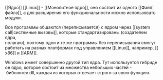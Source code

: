 [[Ядро]] [[Linux]] - [[Монолитное ядро]], оно состоит из одного [[Файл|файла]], а для расширения его функциональности можно использовать модули.

Все программы общаются (переписывается) с ядром через [[system call|системные вызовы]], которые стандартизированы (создателем ядра, полагаю), поэтому одни и те же программы без переписывания смогут работать на разных платформах под управлением [[Linux]], например, [[x86]] и [[ARM]].

Windows имеет совершенно другой тип ядра. Тут используется гибридное ядро, которое состоит из множества небольших частей - библиотек dll, каждая из которых отвечает строго за свою функцию.